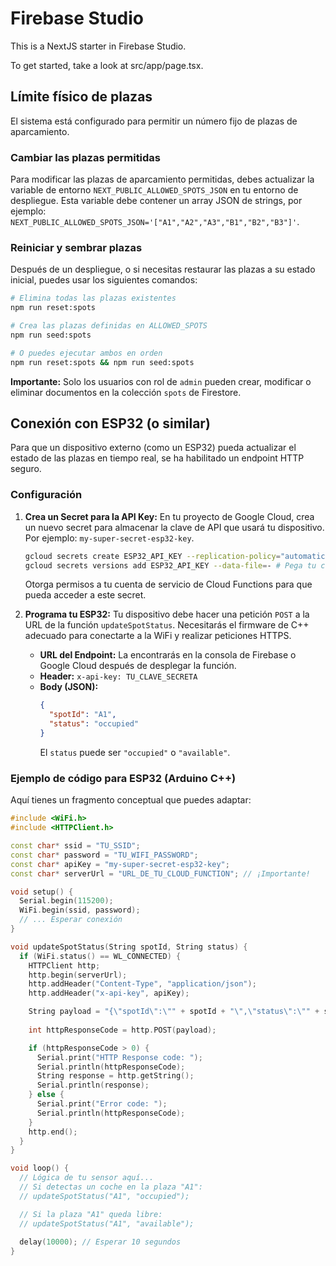 # Firebase Studio

This is a NextJS starter in Firebase Studio.

To get started, take a look at src/app/page.tsx.

## Límite físico de plazas

El sistema está configurado para permitir un número fijo de plazas de aparcamiento.

### Cambiar las plazas permitidas
Para modificar las plazas de aparcamiento permitidas, debes actualizar la variable de entorno `NEXT_PUBLIC_ALLOWED_SPOTS_JSON` en tu entorno de despliegue. Esta variable debe contener un array JSON de strings, por ejemplo: `NEXT_PUBLIC_ALLOWED_SPOTS_JSON='["A1","A2","A3","B1","B2","B3"]'`.

### Reiniciar y sembrar plazas
Después de un despliegue, o si necesitas restaurar las plazas a su estado inicial, puedes usar los siguientes comandos:

```bash
# Elimina todas las plazas existentes
npm run reset:spots

# Crea las plazas definidas en ALLOWED_SPOTS
npm run seed:spots

# O puedes ejecutar ambos en orden
npm run reset:spots && npm run seed:spots
```

**Importante:** Solo los usuarios con rol de `admin` pueden crear, modificar o eliminar documentos en la colección `spots` de Firestore.

## Conexión con ESP32 (o similar)

Para que un dispositivo externo (como un ESP32) pueda actualizar el estado de las plazas en tiempo real, se ha habilitado un endpoint HTTP seguro.

### Configuración

1.  **Crea un Secret para la API Key:**
    En tu proyecto de Google Cloud, crea un nuevo secret para almacenar la clave de API que usará tu dispositivo. Por ejemplo: `my-super-secret-esp32-key`.

    ```bash
    gcloud secrets create ESP32_API_KEY --replication-policy="automatic"
    gcloud secrets versions add ESP32_API_KEY --data-file=- # Pega tu clave y pulsa Ctrl+D
    ```
    Otorga permisos a tu cuenta de servicio de Cloud Functions para que pueda acceder a este secret.

2.  **Programa tu ESP32:**
    Tu dispositivo debe hacer una petición `POST` a la URL de la función `updateSpotStatus`. Necesitarás el firmware de C++ adecuado para conectarte a la WiFi y realizar peticiones HTTPS.

    *   **URL del Endpoint:** La encontrarás en la consola de Firebase o Google Cloud después de desplegar la función.
    *   **Header:** `x-api-key: TU_CLAVE_SECRETA`
    *   **Body (JSON):**
        ```json
        {
          "spotId": "A1",
          "status": "occupied"
        }
        ```
        El `status` puede ser `"occupied"` o `"available"`.

### Ejemplo de código para ESP32 (Arduino C++)

Aquí tienes un fragmento conceptual que puedes adaptar:

```cpp
#include <WiFi.h>
#include <HTTPClient.h>

const char* ssid = "TU_SSID";
const char* password = "TU_WIFI_PASSWORD";
const char* apiKey = "my-super-secret-esp32-key";
const char* serverUrl = "URL_DE_TU_CLOUD_FUNCTION"; // ¡Importante!

void setup() {
  Serial.begin(115200);
  WiFi.begin(ssid, password);
  // ... Esperar conexión
}

void updateSpotStatus(String spotId, String status) {
  if (WiFi.status() == WL_CONNECTED) {
    HTTPClient http;
    http.begin(serverUrl);
    http.addHeader("Content-Type", "application/json");
    http.addHeader("x-api-key", apiKey);

    String payload = "{\"spotId\":\"" + spotId + "\",\"status\":\"" + status + "\"}";
    
    int httpResponseCode = http.POST(payload);

    if (httpResponseCode > 0) {
      Serial.print("HTTP Response code: ");
      Serial.println(httpResponseCode);
      String response = http.getString();
      Serial.println(response);
    } else {
      Serial.print("Error code: ");
      Serial.println(httpResponseCode);
    }
    http.end();
  }
}

void loop() {
  // Lógica de tu sensor aquí...
  // Si detectas un coche en la plaza "A1":
  // updateSpotStatus("A1", "occupied");

  // Si la plaza "A1" queda libre:
  // updateSpotStatus("A1", "available");
  
  delay(10000); // Esperar 10 segundos
}
```
